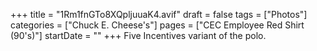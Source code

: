 +++
title = "1Rm1fnGTo8XQpljuuaK4.avif"
draft = false
tags = ["Photos"]
categories = ["Chuck E. Cheese's"]
pages = ["CEC Employee Red Shirt (90's)"]
startDate = ""
+++
Five Incentives variant of the polo.
